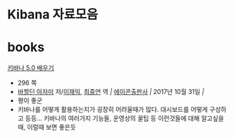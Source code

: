 # Kibana 자료모음





# books

[키바나 5.0 배우기](http://www.yes24.com/Product/Goods/54532348)

- 296 쪽
- [바할딘 아자미](http://www.yes24.com/SearchCorner/Result?domain=ALL&author_yn=Y&query=&auth_no=191776) 저/[이재익](http://www.yes24.com/SearchCorner/Result?domain=ALL&author_yn=Y&query=&auth_no=191778), [최중연](http://www.yes24.com/SearchCorner/Result?domain=ALL&author_yn=Y&query=&auth_no=191779) 역 *|* [에이콘출판사](javascript:void(0);) *|* 2017년 10월 31일 *|*
- 평이 좋군
- 키바나를 어떻게 활용하는지가 굉장히 어려울때가 많다. 대시보드를 어떻게 구성하고 등등... 키바나의 여러가지 기능들, 운영상의 꿀팁 등 이런것들에 대해 알고싶을때, 이럴때 보면 좋은듯